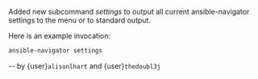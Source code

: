 Added new subcommand *settings* to output all current ansible-navigator
settings to the menu or to standard output.

Here is an example invocation:
```bash
ansible-navigator settings
```

-- by {user}`alisonlhart` and {user}`thedoubl3j`
